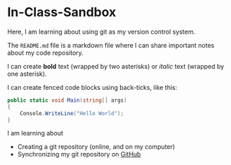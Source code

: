 # In-Class-Sandbox

Here, I am learning about using git as my version control system.

The `README.md` file is a markdown file where I can share important notes about my code repository.

I can create **bold** text (wrapped by two asterisks) or *italic* text (wrapped by one asterisk).

I can create fenced code blocks using back-ticks, like this:

```csharp
public static void Main(string[] args)
{
    Console.WriteLine("Hello World");
}
```

I am learning about

- Creating a git repository (online, and on my computer)
- Synchronizing my git repository on [GitHub](https://github.com)
